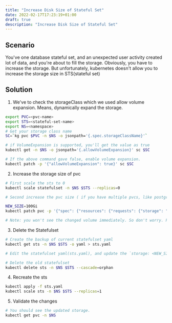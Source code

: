 ```yaml
---
title: "Increase Disk Size of Stateful Set"
date: 2022-02-17T17:23:19+01:00
draft: true
description: "Increase Disk Size of Stateful Set"
---
```


## Scenario

You've one database stateful set, and an unexpected user activity created lot of data, and you're about to fill the storage. Obviously, you have to increase the storage. But unfortunately, kubernetes doesn't allow you to increase the storage size in STS(stateful set)

## Solution

1. We've to check the storageClass which we used allow volume expansion. Means, dynamically expand the storage.

```bash
export PVC=<pvc-name>
export STS=<stateful-set-name>
export NS=<namespace>
# Get your storage class name
SC=`kg pvc $PVC -n $NS -o jsonpath='{.spec.storageClassName}'`

# if VolumeExpansion is supported, you'll get the value as true
kubectl get -n $NS -o jsonpath='{.allowVolumeExpansion}' sc $SC

# If the above command gave false, enable volume expansion.
kubectl patch -p '{"allowVolumeExpansion": true}' sc $SC
```

2. Increase the storage size of pvc

```bash
# First scale the sts to 0
kubectl scale statefulset -n $NS $STS --replicas=0

# Second increase the pvc size ( if you have multiple pvcs, like postgres-0 postgres-1 ..., do it for all of them )

NEW_SIZE=100Gi
kubectl patch pvc -p '{"spec": {"resources": {"requests": {"storage": "'$NEW_SIZE'"}}}}' -n $NS $PVC

# Note: you won't see the changed volume immediately. So don't worry. Proceed to following steps.
```

3. Delete the Statefulset

```bash
# Create the backup of current statefulset yaml
kubectl get sts -n $NS $STS -o yaml > sts.yaml

# Edit the statefulset yaml(sts.yaml), and update the `storage: <NEW_SIZE>`

# Delete the old statefulset
kubectl delete sts -n $NS $STS --cascade=orphan
```

4. Recreate the sts

```bash
kubectl apply -f sts.yaml
kubectl scale sts -n $NS $STS --replicas=1
```

5. Validate the changes

```bash
# You should see the updated storage.
kubectl get pvc -n $NS
```

